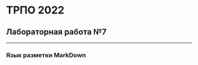ТРПО 2022
=========

## Лабораторная работа №7
--------------------------

### Язык разметки MarkDown
